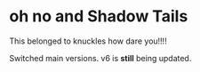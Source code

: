 # oh no and Shadow Tails
This belonged to knuckles how dare you!!!!

Switched main versions. v6 is **still** being updated.
